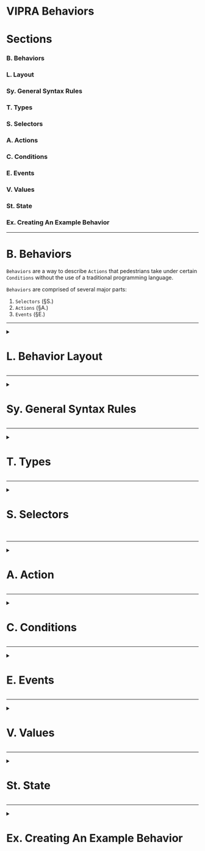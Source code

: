 # VIPRA Behaviors

# Sections
### B. Behaviors
### L. Layout
### Sy. General Syntax Rules
### T. Types
### S. Selectors
### A. Actions
### C. Conditions
### E. Events
### V. Values
### St. State
### Ex. Creating An Example Behavior

---
<h1> B. Behaviors </h1>

`Behaviors` are a way to describe `Actions` that pedestrians take under certain `Conditions` without the use of a traditional programming language.

`Behaviors` are comprised of several major parts:
1. `Selectors` (§S.)
2. `Actions` (§A.)
3. `Events` (§E.)

---

<details>
  <summary>
    <h1>
      L. Behavior Layout
    </h1>
  </summary>

The general layout of a `Behavior` is as follows:
```
Types Declaration.       // section (§T.)

States Declaration.  // section (§St.)

Selector Declarations. // section (§S.)

Event Declartions.   // section (§E.)

Action Declarations.   // section (§A.)
```

</details>

---

<details>
  <summary>
    <h1>
      Sy. General Syntax Rules
    </h1>
  </summary>

This section has some simple `Syntax` rules that must be followed for a `Behavior` to be considered correct.

The other sections will have the specific `Syntax` rules for their respective parts, in a `Section - General Syntax Rules` section

1. All Declarations must end in a '.'
```
correct:
  Event:
    Name: Example
  .

incorrect:
  Event:
    Name: Example
```

2. Each `Behavior` (§B) must start with a `Types Declaration` (§T.1)
3. Each `Behavior` (§B) must only have 1 `Types Declaration` (§T.1)
4. Each `Behavior` (§B) must have at least 1 `Selector` (§S)
5. `Behaviors` are case in-sensitive so `Consider`, `consider`, and `ConSiDEr` are all valid.
6. Comments can be added following '//' or between '/*' and '\*/'
```
// This is a comment and does not affect the behavior

/*
This is a multi-line comment
and does not affect the behavior
*/
```
7. Whitespace does not affect `Behaviors`, the following are valid and equivalent.
```
Types: typeA typeB.

// and

Types:
  typeA
  typeB
.
```
</details>

---

<details>
  <summary>
    <h1>
      T. Types
    </h1>
  </summary>

`Types` are how pedestrians are organized in `Behaviors` (§B)

Each pedestrian is assigned a user defined `Type`, and based on their `Type` they will follow different `Actions` (§A).

<details>
  <summary>
    <h2>
      T.1. Types Declaration
    </h2>
  </summary>

A `Types Declaration` is what says which types are being used in the `Behavior`. 

`Behaviors` can only have 1 `Types Declaration` with up to 64 types.

Single `Type`:
```
Types:
  injured_person
.
```

Multiple `Types`:
```
Types:
 injured_person
 helper
.
```

<details>
  <summary>
    <h3>
      T.1.1. Types Declaration - General Syntax Rules
    </h3>
  </summary>

1. `Types Declarations` can be any length up to 64 `Types`
```
Types:
  typeA
  typeB
  typeC
  typeD
.
```
2. `Types Declarations` must be the first declaration in a `Behavior`

</details>
</details>

---

<details>
  <summary>
    <h2>
      T.2. Composite Types
    </h2>
  </summary>

A Pedestrians `Type` can be composed of several other types.

A Pedestrian with a `Composite Type` will have the attributes of each individual `Type`.

How to assign `Composite Types` is explained in the `Selectors` (§S) section.

</details>

---

<details>
  <summary>
    <h2>
      T.3. Groups
    </h2>
  </summary>
Effectively, `Groups` and `Types` refer to the same thing.

The main difference between a `Type` and a `Group` is that there is a base `Group` for each `Behavior`, being 'Pedestrian' or 'Pedestrians'.

Each pedestrian with a `Type` is considered in that `Types` `Group`.

Pedestrians with `Composite Types` are in a `Group` for each `Type`.

</details>

---

<details>
  <summary>
    <h2>
      T.4. Types - General Syntax Rules
    </h2>
  </summary>

1. `Type` names can only contain Letters, Underscores, and Hyphens `(a-z), (A-Z), '_', '-'`

</details>
</details>

---

<details>
  <summary>
    <h1>
      S. Selectors
    <h1>
  </summary>

`Selectors` are how pedestrians are selected for a certain `Type` (§T).


<details>
<summary><h2>S.1. Selecting Pedestrians</h2></summary>

Selecting pedestrians is done through a `Selector` statement. The basic syntax is as follows:
```
Selector:
  Type: *types*
  Group: *type*     // optional, defaults to base pedestrians group
  Select: *selection criteria*
```

- \*Select* - The exact `Select` criteria to use, available `Select` criteria are in (§S.5.)
- \*Group* - The `Group` (§T.3) to select pedestrians from
- \*Type* - The `Type` (§T.) to assign to selected pedestrians

Selectors are applied with precedence equal to the order they appear in the `Behavior` file.

<details>
<summary><b>Example:</b></summary>

```
Types: // Types Declaration (§T.1.), saying what types the behavior uses
 typeA
 typeB
.

Selector:   // Selects exactly 10 pedestrians to be of typeA
  Type: typeA
  Select: 10
.

Selector:   // Selects 50% of pedestrians to be of typeB
  Type: typeB
  Select 50%
.
```

</details>
<br/>
</details>

---

<details>
  <summary>
  <h2>
    S.2. Selecting From Groups
  </h2>
  </summary>

`Selectors` can select from specific `Groups` (§T.3)

This has the effect of selecting the pedestrians for a `Composite Type` (§T.2) but allows for more dynamic proportions.

<details> 
<summary><b>Example:</b></summary>

```
Types:
  typeA
  typeB
  typeC
.

Select:        // Selects 50% of pedestrians for typeA
  Type: typeA
  Select: 50%
.

Select:        // Selects 15% of typeA pedestrians for typeA & typeB
  Type: typeB
  Group: typeA
  Select: 15%
.

Select:       // Selects 5% of typeA pedestrians for typeA & typeC
  Type: typeC
  Group: type
  Select: 5%
.
```

With 100 pedestrians:
39 pedestrians are typeA.
8 pedestrians are typeA and typeB.
3 pedestrians are typeA and typeC.

</details>
</details>

---

<details>
  <summary>
    <h2>
      S.3. Selector Exclusivity
    </h2>
  </summary>

When a pedestrian is selected from a `Group`, it is marked as used and can not be selected by another `Selector`.

This has the affect of making `Selector` statements strictly interpreted.

```
Select:
  Type: typeB
  Group: typeA
  Select: 15%
.
```
Means:
Those 15% of 'typeA' pedestrians can not be selected from again.
However, they can be selected from 'typeB'.

```
Select:
  Type: typeC
  Group: typeB
  Select: 15%
.
```

This may result in some pedestrians being of types: typeA, typeB, and typeC.

</details>

---

<details>
  <summary>
    <h2>
      S.4. Required Selectors
    </h2>
  </summary>

`Selectors` can be marked as `Required` with a 'Required' `Sub-component`. 

This means, given the `Selector` is unable to be filled an error will be thrown, and the simulation will stop.

<details> 
<summary><b>Example:</b></summary>

```
Types:
  typeA
  typeB
.

Selector:
  Type: typeA
  Select: Everyone
.

Selector:
  Required
  Type: typeB
  Select: 50%
.
```
Output:
```
Behavior: Example, Required Selector Starved For Type: 2 From Group: 0"
```
</details>
</details>

---

<details>
  <summary>
    <h2>
      S.5. Available Select Criteria
    </h2>
  </summary>

1. Everyone
2. Percent
3. Exactly N

---

<details>
  <summary>
    <h3>
      S.5.1. Everyone
    </h3>
  </summary>

```
Select: Everyone
```

This select criteria chooses every pedestrian to have the selected `Type` (§T)

</details>

---

<details>
  <summary>
    <h3>
      S.5.2 Percent
    </h3>
  </summary>


Selects a percentage of a `Group` for the provided `Type`

```
*X*%
```
\*X* - Number `Value` (§V) (1 - 100)


<details> 
<summary><b>Example:</b></summary>

```
Select: 15%
```

</details>
</details>

---

<details>
  <summary>
    <h3>
      S.5.3 Exactly N 
    </h3>
  </summary>

Selects an exact number of pedestrians from a `Group`.

```
Exaclty *X*
```
\*X* - Number `Value` (§V)


<details> 
<summary><b>Example:</b></summary>

```
Select: 10
```

</details>
</details>
</details>

---

<details>
  <summary>
    <h2>
      S.6 Selectors - General Syntax Rules
    </h2>
  </summary>

</details>
</details>

---

<details>
  <summary>
    <h1>
      A. Action
    </h1>
  </summary>

`Actions` are what affect a Pedestrian's position, velocity, state, etc.

`Actions` are comprised of `Atoms` and, optionally, a `Condition`.

<details>
  <summary>
    <h2>
      A.1. Unconditional Actions
    </h2>
  </summary>

An `Unconditional Action` will ALWAYS take effect.

`Unconditional Actions` are written as follows:
```
A *Type* will always *Atoms*.
```
- Type being the pedestrian type that follows this `Action`
- Atoms being the steps taken in an action, more in (§A.3.)

<details>
  <summary>
    <b>
      Example:
    </b>
  </summary>

```
A typeA will always @stop.
```

</details>
</details>

---

<details>
  <summary>
    <h2>
      A.2. Conditional Actions
    </h2>
  </summary>

# A.2. Conditional Actions

A `Conditional Action` will only take effect if its `Condition` is satisfied.

`Conditional Actions` are written as follows:
```
A *Type* will *Atoms* *Condition*.
```

- \*Type* being the pedestrian type that follows this `Action`
- \*Atoms* being the steps taken in an action, more in (§A.4.)
- see (§C.) for an explanation of Conditions

<details>
  <summary>
    <b>
      Example:
    </b>
  </summary>

```
A typeA will 
  @stop                                  // Atom (§A.4.)
  given the !example event is occurring. // Condition (§C.)
```

</details>
</details>

---

<details>
  <summary>
    <h2>
      A.3. Action Durations
    </h2>
  </summary>

Normally `Actions` only apply to the time step their `Condition` is true in.

If a longer response is needed, a `Duration` can be added to an `Action`.


```
A *Type* will *Atoms* *Condition* for *value* seconds.
```
- \*Type* being the `Type` (§T.) the action applies to
- \*Atoms* being the `Atoms` (§A.4.) for the `Action`
- \*Condition* being the `Condition` (§C.) for the action to start
- \*value* being a numerical `Value` (§V.), for how long the action should continue

<details>
  <summary>
    <b>
      Example, Someone Tripping:
    </b>
  </summary>

```
a tripper will
  @stop                                   // Atom (§A.4.)
  after a random 1-10 seconds from !start // Condition (§C.)
  for 5 seconds.                          // Duration
```

</details>
</details>

---

<details>
  <summary>
    <h2>
      A.4. Atoms
    </h2>
  </summary>

`Atoms` are the part of an `Action` that actually affects a pedestrian. A group of `Atoms` comprise an `Action`.

`Atoms` can be one or multiple words long and are always preceded by an `@`

<details>
  <summary>
    <b>
    Examples:
    </b>
  </summary>

```
@stop
@walk 10% slower
```

</details>

## A.4.1 Atom List
An `Atom List` is the collection of `Atoms` that make up an `Action`.
`Atom Lists` are comprised of one or more `Atoms`.

`Atom Lists` are written as follows:
`*Atom* then *Atom*`

**Important Note:** `Atom` effects are applied in the order they are listed

<details>
  <summary>
    <b>
    Examples:
    </b>
  </summary>

```
@stop
@stop then @listen
@stop then @listen then @run in circles
```
- e.g The `Atom List` `@run in circles then @stop` might result in the pedestrian simply stopping *(dependent on the definition of @run in circles and @stop)*

</details>

</details>

---

<details>
  <summary>
    <h2>
      A.5. Available Atoms
    </h2>
  </summary>

<details>
  <summary>
    <h3>
      A.5.1. Stop
    </h3>
  </summary>

The `Stop` `Atom` keeps a pedestrian from moving.

```
@stop
```

</details>

---

<details>
  <summary>
    <h3>
      A.5.2. Walk Speed
    </h3>
  </summary>

The `Walk Speed Atom` scales the speed a pedestrian moves

```
@walk *value* x their normal speed.
```

- \*value* being any `Value` type (§V.)

</details>

---

<details>
  <summary>
    <h3>
      A.5.3. Be / Set State
    </h3>
  </summary>

The `Be Atom` sets a pedestrians `State` (§St.)

```
@be *state*
```

- \*state* being the `State` to set the pedestrian to (§St.)

</details>
</details>

---

<details>
  <summary>
    <h2>
      A.6. Actions - General Syntax Rules
    </h2>
  </summary>


</details>
</details>

---

<details>
  <summary>
    <h1>
      C. Conditions
    </h1>
  </summary>

A `Condition` is what decides if a `Conditional Action` or `Event` occurs. 

`Conditions` are comprised of one or more `Sub Conditions` and the boolean operations between them (and/or).

`Conditions` do not stand on their own, and only appear as part of an `Action` or `Event` statement.

<details>
  <summary>
    <b>
    Example:
    </b>
  </summary>

```
A typeA will @stop 
given the !example event has occurred
and
after 5 seconds from the !start.
```


</details>

---

<details>
  <summary>
    <h2>
      C.1 Sub Conditions
    </h2>
  </summary>

A `Sub Condition` defines a single condition of the state of the simulation in which it returns true.

Available `Sub Conditions` are in section (§C.2.)

</details>

<details>
  <summary>
    <h2>
      C.2 Available Sub Conditions
    </h2>
  </summary>

<details>
  <summary>
    <h3>
      C.2.1. Elapsed Time
    </h3>
  </summary>

This `Condition` will be true when a provided amount of time has passed from the start of an `Event` (§E.)

**Note:** This is true only for one time step when the time has elapsed, until the `Event` starts again.

```
after *duration* from the *event* event.
```

<details>
  <summary>
    <b>
      Example:
    </b>
  </summary>

```
A typeA will 
  @stop                            // Atom (§A.4)
  after 10 seconds from the !start // Elapsed Time Condition
  for 5 seconds.                   // Duration (§A.3)
```
**Note:** without the `Duration` the pedestrian would stop moving for only one time step.

</details>
</details>

---

<details>
  <summary>
    <h3>
      C.2.2. Event Occurred
    </h3>
  </summary>

This `Condition` is true for every time step after an `Event` has started, until the end of the simulation.

```
given the *event* event has occurred.
```

<details>
  <summary>
    <b>
    Example:
    </b>
  </summary>

```
A typeA will
  @walk 0.75x their normal speed // Atom (§A.4)
  given an !announcement event has occurred. // Event Occurred Condition
```

</details>
</details>

---

<details>
  <summary>
    <h3>
      C.2.3. Event Occurring
    </h3>
  </summary>

This `Condition` is true while an `Event` is occurring.

<details>
  <summary>
    <b>
    Example:
    </b>
  </summary>

```
A typeA will
  @stop // Atom (§A.4)
  while an !announcement event is occurring. // Event Occurred Condition
```

</details>
</details>
</details>
</details>

---

<details>
  <summary>
    <h1>
      E. Events
    </h1>
  </summary>

A `Event` is something that occurs during a simulation, for example an announcement or fire.

`Events` have a start `Condition` and, optionally, an end `Condition` (§C)

An `Event` can only be described once, if a `Behavior` file tries to redefine an `Event` of the same name a `Behavior Error` is thrown.

`Event` names are always preceded by a `!`
ex. 
```
!announcement
```

<details>
  <summary>
    <h2>
      E.1. Creating Events
    </h2>
  </summary>

`Events` a defined as follows:
```
The !example event will occur *condition*. // This event will never end

// or

The !example event will occur *condition* and end *condition*.
```

<details>
  <summary>
    <b>
    Example:
    </b>
  </summary>

```
The !example event will occur after 10 seconds from !start,
  and end
  after 10 seconds from !example.
```

</details>
</details>

---

<details>
  <summary>
    <h2>
      E.2. Special Events
    </h2>
  </summary>

Currently, there is only one special event that is predefined for each `Behavior`:

the `!start` event

The `!start` event fires at the start of a simulation run.

</details>

---

<details>
  <summary>
    <h2>
      E.3. Events - General Syntax Rules
    </h2>
  </summary>

1. 'The !example event will ...' can be written several ways, use whichever sounds most natural:
```
The !example will ...
// or
An !example will ...
// or
An !example event will ...
```
2. When referencing `Events`, the word 'event' can be dropped:
```
The !example event
// or
The !example
```

</details>
</details>

---

<details>
  <summary>
    <h1>
      V. Values
    </h1>
  </summary>

<details>
  <summary>
    <h2>
      V.1. Numerical Values
    </h2>
  </summary>

Anywhere there is a numerical value required the following can be used (with some exceptions):
1. `Exact Values`
2. `Range Values`
3. `Random Values`

<details>
  <summary>
    <h3>
      V.1.1. Float vs. Number Values
    </h3>
  </summary>

There are two kinds of `Numerical Values`:
1. `Float Values`
2. `Number Values`

The difference between the two is simple:
1. `Float Values` have a decimal value
2. `Number Values` are whole numbers

<details>
  <summary>
    <b>
      Example:
    </b>
  </summary>

```
50    // Number Value, has no decimal places
50.15 // Float Value, has a decimal value
```

</details>
</details>

---

<details>
  <summary>
    <h3>
      V.1.1. Exact Values
    </h3>
  </summary>

`Exact Values` are used when the value should be a specific value

`Exact Values` can either be a `Float Value` or `Number Value`.

`Exact Values` are written as simple numerical values.

<details>
  <summary>
    <b>
      Example:
    </b>
  </summary>

```
50% of pedestrians is a typeA.                      // Number Value

A typeA will always @walk 1.25x their normal speed. // Float Value
```

</details>
</details>

---

<details>
  <summary>
    <h3>
      V.1.2. Range Values
    </h3>
  </summary>

`Range Values` are singular random values within a given range.

When the `Behavior` is run, the value is the same for every individual.

<details>
  <summary>
    <h3>
      V.1.2.1 Float Value Ranges  vs. Number Value Ranges 
    </h3>
  </summary>

`Range Values` are either `Float Value Ranges` or `Number Value Ranges`

With the difference being that:
`Float Value Ranges` are any real value between the range and `Number Value Ranges` are any integer value between the range.

</details>
<br/>

`Range Values` are written as follows:
```
// Number Value Range -> 1, 2, or 3
1-3
or
1 to 3

// Float Value Range -> 1.0, 1.003, 1.11, 2.3, 2.5, 3.0, etc.
1.0-3.0
or
1.0 to 3.0
```

<details>
  <summary>
    <b>
      Example:
    </b>
  </summary>

```
10-20% of pedestrians is a typeA.
```

The exact percentage will be a random integer value between 10 and 20.

</details>
</details>

---

<details>
  <summary>
    <h3>
      V.1.3. Random Values
    </h3>
  </summary>

`Random Values` are very similar to `Range Values`, with a random value in a given range.

The big difference is that: `Range Values` only have one random value, `Random Values` have a random value that is different for each pedestrian.

<details>
  <summary>
    <h3>
      V.1.3.1 Float Random Values vs. Number Random Values
    </h3>
  </summary>

`Random Values` are either `Float Random Values` or `Number Random Values`

With the difference being that:
`Float Random Value` are any real value between the range and `Number Random Values` are any integer value between the range.

</details>

Random Values are written as follows:
```
// Number Random Value -> 1, 2, or 3 (different for each pedestrian)
A random 1-3
// or
A random 1 to 3

// Float Random Value -> 1.0, 1.003, 1.11, 2.3, 2.5, 3.0, etc. (different for each pedestrian)
A random 1.0-3.0
// or
A random 1.0 to 3.0

```

<details>
  <summary>
    <b>
      Example:
    </b>
  </summary>

```
A typeA will 
  @stop after a random 5-10 seconds from the !example event
  for a random 10-20 seconds.
```

The exact percentage will be a random integer value between 10 and 20.

</details>

</details>
</details>
</details>

---

<details>
  <summary>
    <h1>
      St. State
    </h1>
  </summary>

Each pedestrian has a `State` associated with it.

`States` are user defined, and used for `Conditions`

`States` are always preceded by a '#'.

`States` are defined as follows:
```
Possible pedestrians states are #stateA, #stateB, and #stateC.
```

</details>

---

<details>
  <summary>
    <h1>
      Ex. Creating An Example Behavior
    </h1>
  </summary>

Here we will make a couple of example `Behaviors`.

<details>
  <summary>
    <h2>
      Ex.1. The Simplest Behavior
    </h2>
  </summary>

This example is a simple `Behavior` that causes every pedestrian to stand still for the duration of the simulation. 

```
Consider a person.          // Consideration (§T.) says what types of pedestrians there are

Everyone is a person.       // Selector (§S.) says who is of that type

A person will always @stop. // Action (§A.) says what people of that type do
```

</details>

---

<details>
  <summary>
    <h2>
      Ex.2. An Announcment Event
    </h2>
  </summary>

This `Behavior` shows `Events`, with an announcement. In this example, we will make a simple `Behavior` and add to it.

```
Consider a listener.                       // Consideration (§T.)

Everyone is a listener.                    // Selector (§S.)

An !announcement will occur                // Event (§E.)
  after 10 seconds from the !start         // Start Condition (§C.)
  and 
  end after 10 seconds from !announcement. // End Condition (§C.)

A listener will @stop                      // Action (§A.)
  given an !announcement is occurring.     // Condition (§C.)
```

In this example, an announcement will start after 10 seconds and last for 10 seconds.

While the announcement is occurring, every pedestrian will be stopped to listen.

<details>
  <summary>
    <h3>
      Ex.2.1. A bit more realistic
    </h3>
  </summary>

Everyone stopping to listen isn't very realistic, so we can change it slightly.

```
Consider a listener.                       // Consideration (§T.)

10% of pedestrians is a listener.          // Selector (§S.)

An !announcement will occur                // Event (§E.)
  after 10 seconds from the !start         // Start Condition (§C.)
  and 
  end after 10 seconds from !announcement. // End Condition (§C.)

A listener will @stop                     // Action (§A.)
  given an !announcement is occurring.     // Condition (§C.)
```

In this example, only 10% of pedestrians will actually stop to listen to the announcement. (probably still an over-estimation)

</details>

<details>
  <summary>
    <h3>
      Ex.2.2. Adding more
    </h3>
  </summary>

A black-and-white, either pedestrians stop to listen or don't, may not be as realistic as we would like.

```
Consider a listener, and partial_listener.             // Consideration (§T.)

10% of pedestrians is a listener.                      // Selector (§S.)
25% of pedestrians is a partial_listener.              // Selector (§S.)

An !announcement will occur                            // Event (§E.)
  after 10 seconds from the !start                     // Start Condition (§C.)
  and 
  end after 10 seconds from !announcement.             // End Condition (§C.)

A listener will @stop                                  // Action (§A.)
  given an !announcement is occurring.                 // Condition (§C.)

A partial_listener will @walk 0.75x their normal speed // Action (§A.)
  given an !announement is occurring.                  // Condition (§C.)
```

In this 10% of pedestrians stop to listen, another 25% slow down to listen, and the rest behave normally.

</details>
</details>
</details>